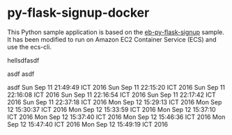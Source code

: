 # py-flask-signup-docker
This Python sample application is based on the [eb-py-flask-signup](https://github.com/awslabs/eb-py-flask-signup) sample. It has been modified to run on Amazon EC2 Container Service (ECS) and use the ecs-cli.


hellsdfasdf


asdf
asdf


asdf
Sun Sep 11 21:49:49 ICT 2016
Sun Sep 11 22:15:20 ICT 2016
Sun Sep 11 22:16:08 ICT 2016
Sun Sep 11 22:16:54 ICT 2016
Sun Sep 11 22:17:42 ICT 2016
Sun Sep 11 22:37:18 ICT 2016
Mon Sep 12 15:29:13 ICT 2016
Mon Sep 12 15:30:37 ICT 2016
Mon Sep 12 15:33:59 ICT 2016
Mon Sep 12 15:37:10 ICT 2016
Mon Sep 12 15:37:40 ICT 2016
Mon Sep 12 15:46:36 ICT 2016
Mon Sep 12 15:47:40 ICT 2016
Mon Sep 12 15:49:19 ICT 2016
